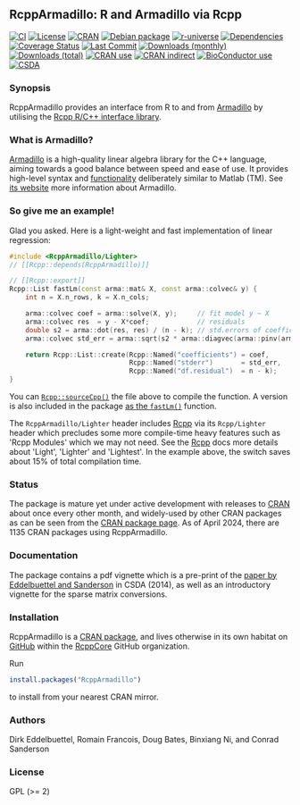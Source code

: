 
## RcppArmadillo: R and Armadillo via Rcpp

[![CI](https://github.com/RcppCore/RcppArmadillo/workflows/ci/badge.svg)](https://github.com/RcppCore/RcppArmadillo/actions?query=workflow%3Aci)
[![License](https://eddelbuettel.github.io/badges/GPL2+.svg)](https://www.gnu.org/licenses/gpl-2.0.html)
[![CRAN](https://www.r-pkg.org/badges/version/RcppArmadillo)](https://cran.r-project.org/package=RcppArmadillo)
[![Debian package](https://img.shields.io/debian/v/r-cran-rcpparmadillo/sid?color=brightgreen)](https://packages.debian.org/sid/r-cran-rcpparmadillo)
[![r-universe](https://rcppcore.r-universe.dev/badges/RcppArmadillo)](https://rcppcore.r-universe.dev/rcpparmadillo)
[![Dependencies](https://tinyverse.netlify.app/badge/RcppArmadillo)](https://cran.r-project.org/package=RcppArmadillo)
[![Coverage Status](https://codecov.io/gh/RcppCore/RcppArmadillo/graph/badge.svg)](https://app.codecov.io/github/RcppCore/RcppArmadillo?branch=master)
[![Last Commit](https://img.shields.io/github/last-commit/RcppCore/RcppArmadillo)](https://github.com/RcppCore/RcppArmadillo)
[![Downloads (monthly)](https://cranlogs.r-pkg.org/badges/RcppArmadillo?color=brightgreen)](https://www.r-pkg.org/pkg/RcppArmadillo)
[![Downloads (total)](https://cranlogs.r-pkg.org/badges/grand-total/RcppArmadillo?color=brightgreen)](https://www.r-pkg.org/pkg/RcppArmadillo)
[![CRAN use](https://jangorecki.gitlab.io/rdeps/RcppArmadillo/CRAN_usage.svg?sanitize=true)](https://cran.r-project.org/package=RcppArmadillo)
[![CRAN indirect](https://jangorecki.gitlab.io/rdeps/RcppArmadillo/indirect_usage.svg?sanitize=true)](https://cran.r-project.org/package=RcppArmadillo)
[![BioConductor use](https://jangorecki.gitlab.io/rdeps/RcppArmadillo/BioC_usage.svg?sanitize=true)](https://cran.r-project.org/package=RcppArmadillo)
[![CSDA](https://img.shields.io/badge/CSDA-10.1016%2Fj.csda.2013.02.005-brightgreen)](https://doi.org/10.1016/j.csda.2013.02.005)

### Synopsis

RcppArmadillo provides an interface from R to and from [Armadillo][armadillo] by utilising the [Rcpp
R/C++ interface library][rcpp].

### What is Armadillo?

[Armadillo][armadillo] is a high-quality linear algebra library for the C++ language, aiming towards
a good balance between speed and ease of use. It provides high-level syntax and
[functionality](https://arma.sourceforge.net/docs.html) deliberately similar to Matlab (TM).  See
[its website][armadillo] more information about Armadillo.

### So give me an example!

Glad you asked. Here is a light-weight and fast implementation of linear regression:

```c++
#include <RcppArmadillo/Lighter>
// [[Rcpp::depends(RcppArmadillo)]]

// [[Rcpp::export]]
Rcpp::List fastLm(const arma::mat& X, const arma::colvec& y) {
    int n = X.n_rows, k = X.n_cols;

    arma::colvec coef = arma::solve(X, y);     // fit model y ~ X
    arma::colvec res  = y - X*coef;            // residuals
    double s2 = arma::dot(res, res) / (n - k); // std.errors of coefficients
    arma::colvec std_err = arma::sqrt(s2 * arma::diagvec(arma::pinv(arma::trans(X)*X)));

    return Rcpp::List::create(Rcpp::Named("coefficients") = coef,
                              Rcpp::Named("stderr")       = std_err,
                              Rcpp::Named("df.residual")  = n - k);
}
```

You can
[`Rcpp::sourceCpp()`](https://cran.r-project.org/package=Rcpp/vignettes/Rcpp-attributes.pdf)
the file above to compile the function.  A version is also included in the
package [as the `fastLm()`](https://github.com/RcppCore/RcppArmadillo/blob/master/R/fastLm.R)
function.

The `RcppArmadillo/Lighter` header includes [Rcpp][rcpp] via its `Rcpp/Lighter` header which
precludes some more compile-time heavy features such as 'Rcpp Modules' which we may not need. See
the [Rcpp][rcpp] docs more details about 'Light', 'Lighter' and 'Lightest'.  In the example above,
the switch saves about 15% of total compilation time.

### Status

The package is mature yet under active development with releases to [CRAN][cran] about once every
other month, and widely-used by other CRAN packages as can be seen from the [CRAN package page][cran
pkg].  As of April 2024, there are 1135 CRAN packages using RcppArmadillo.

### Documentation

The package contains a pdf vignette which is a pre-print of the
[paper by Eddelbuettel and Sanderson](http://dx.doi.org/10.1016/j.csda.2013.02.005)
in CSDA (2014), as well as an introductory vignette for the sparse
matrix conversions.

### Installation

RcppArmadillo is a [CRAN package][cran pkg], and lives otherwise in its own habitat on
[GitHub](https://github.com/RcppCore/RcppArmadillo) within the
[RcppCore](https://github.com/RcppCore) GitHub organization.

Run

```r
install.packages("RcppArmadillo")
```

to install from your nearest CRAN mirror.

### Authors

Dirk Eddelbuettel, Romain Francois, Doug Bates, Binxiang Ni, and Conrad Sanderson

### License

GPL (>= 2)


[armadillo]: https://arma.sourceforge.net
[rcpp]: https://www.rcpp.org
[cran]: https://cran.r-project.org
[cran pkg]: https://cran.r-project.org/package=RcppArmadillo

